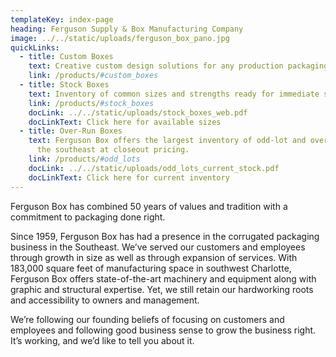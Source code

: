 ```yaml
---
templateKey: index-page
heading: Ferguson Supply & Box Manufacturing Company
image: ../../static/uploads/ferguson_box_pano.jpg
quickLinks:
  - title: Custom Boxes
    text: Creative custom design solutions for any production packaging requirements.
    link: /products/#custom_boxes
  - title: Stock Boxes
    text: Inventory of common sizes and strengths ready for immediate shipment.
    link: /products/#stock_boxes
    docLink: ../../static/uploads/stock_boxes_web.pdf
    docLinkText: Click here for available sizes
  - title: Over-Run Boxes
    text: Ferguson Box offers the largest inventory of odd-lot and over-run boxes in
      the southeast at closeout pricing.
    link: /products/#odd_lots
    docLink: ../../static/uploads/odd_lots_current_stock.pdf
    docLinkText: Click here for current inventory
---
```

Ferguson Box has combined 50 years of values and tradition with a commitment to packaging done right.

Since 1959, Ferguson Box has had a presence in the corrugated packaging business in the Southeast.  We’ve served our customers and employees through growth in size as well as through expansion of services.  With 183,000 square feet of manufacturing space in southwest Charlotte, Ferguson Box offers state-of-the-art machinery and equipment along with graphic and structural expertise. Yet, we still retain our hardworking roots and accessibility to owners and management.

We’re following our founding beliefs of focusing on customers and employees and following good business sense to grow the business right. It’s working, and we’d like to tell you about it.